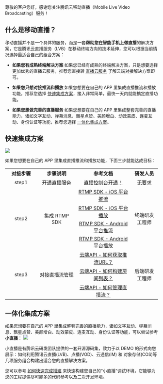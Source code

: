 尊敬的客户您好，感谢您关注腾讯云移动直播（Mobile Live Video Broadcasting）服务！

## 什么是移动直播？
移动直播并不是一个具体的服务，而是一套**帮助您在智能手机上做直播**的解决方案，它是腾讯云直播服务（LVB）在移动终端方向的技术延伸，您可以根据当前情况选择最适合自己的组合方案：

- **如果您有成熟终端解决方案**
如果您已经有成熟的终端解决方案，只是想要选择更加优秀的直播云服务，推荐您直接转 [直播云服务](https://www.qcloud.com/product/LVB) 了解云端对接解决方案即可。

- **如果您只想对接推流和播放**
如果您想要在自己的 APP 里集成直播推流和播放功能，推荐您选择 [快速集成方案](#.E5.BF.AB.E9.80.9F.E9.9B.86.E6.88.90.E6.96.B9.E6.A1.88)，接入非常简单，最快一天内就能搞定直播功能。

- **如果您想做完善的直播服务**
如果您想要在自己的 APP 里集成整套完善的直播能力，诸如文字互动、弹幕消息、飘星点赞、美颜增白、动效蒙皮、连麦互动、身份认证等功能，推荐您选择 [一体化集成方案](#.E4.B8.80.E4.BD.93.E5.8C.96.E9.9B.86.E6.88.90.E6.96.B9.E6.A1.88)。

## 快速集成方案
![](//mc.qcloudimg.com/static/img/92a464fc26bbe52fea8816f8e6061ef3/image.jpg)

如果您想要在自己的 APP 里集成直播推流和播放功能，下面三步就能达成目标：
<table class="t">
<tbody><tr>
<th width="150" style="text-align: center;"> 对接步骤
</th><th width="200" style="text-align: center;"> 步骤说明
</th><th width="300" style="text-align: center;"> 参考文档
</th><th width="150" style="text-align: center;"> 研发人员
</th></tr>
<tr>
<td style="text-align: center;"> step1
</td><td style="text-align: center;"> 开通直播服务
</td><td style="text-align: center;"> <a href="https://console.qcloud.com/live" target="_blank"> 直播控制台开通！ </a>
</td><td style="text-align: center;"> 无要求
</td></tr>
<tr>
<td rowspan="4" style="text-align: center;"> step2
</td><td rowspan="4" style="text-align: center;"> 集成 RTMP SDK
</td><td style="text-align: center;"> <a href="https://www.qcloud.com/document/product/454/7879" target="_blank"> RTMP SDK - iOS 平台推流 </a>
</td><td rowspan="4" style="text-align: center;"> 终端研发工程师
</td></tr>
</td><td style="text-align: center;"> <a href="https://www.qcloud.com/document/product/454/7880" target="_blank"> RTMP SDK -  iOS 平台播放 </a>
</td></tr>
</td><td style="text-align: center;"> <a href="https://www.qcloud.com/document/product/454/7885" target="_blank"> RTMP SDK -  Android 平台推流 </a>
</td></tr>
</td><td style="text-align: center;"> <a href="https://www.qcloud.com/document/product/454/7886" target="_blank"> RTMP SDK -  Android 平台播放 </a>
</td></tr>
<td rowspan="3" style="text-align: center;"> step3
</td><td rowspan="3" style="text-align: center;"> 对接直播流管理
</td><td style="text-align: center;"> <a href="https://www.qcloud.com/document/product/454/7915" target="_blank">云端API - 如何获取推流URL？</a>
</td><td rowspan="3" style="text-align: center;"> 后端研发工程师
</td></tr>
<td style="text-align: center;"> <a href="https://www.qcloud.com/document/product/454/7916" target="_blank">云端API - 如何构建房间列表？</a>
</td></tr>
<td style="text-align: center;"> <a href="https://www.qcloud.com/document/product/454/7920" target="_blank">云端API - 如何管理直播流？</a>
</td></tr>
</tbody></table>

## 一体化集成方案
如果您想要在自己的 APP 里集成整套完善的直播能力，诸如文字互动、弹幕消息、飘星点赞、美颜增白、动效蒙皮、连麦互动、身份认证等功能，可以尝试参考 **小直播**：
![](//mc.qcloudimg.com/static/img/e7ce9dbe3274f8704643030e9b2ee38c/image.jpg)

小直播是有腾讯云研发团队提供的一套开源源码集，致力于以 DEMO 的形式向您展示：如何利用腾讯云直播(LVB)、点播(VOD)、云通信(IM) 和 对象存储(COS)等几项服务组合构建出适合您的直播解决方案。

您可以参考 [如何快速完成搭建](https://www.qcloud.com/document/product/454/7999) 来快速构建您自己的“小直播”调试环境，它能够为您的工程提供尽可能多的代码参考以及二次开发环境。